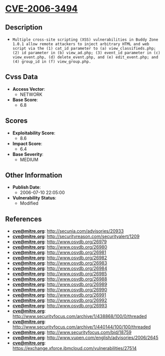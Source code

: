 
# [CVE-2006-3494](http://secunia.com/advisories/20933)

## Description

- `Multiple cross-site scripting (XSS) vulnerabilities in Buddy Zone 1.0.1 allow remote attackers to inject arbitrary HTML and web script via the (1) cat_id parameter to (a) view_classifieds.php; (2) id parameter in (b) view_ad.php; (3) event_id parameter in (c) view_event.php, (d) delete_event.php, and (e) edit_event.php; and (4) group_id in (f) view_group.php.`

## Cvss Data

- **Access Vector**:
  - NETWORK
- **Base Score**:
  - 6.8

## Scores

- **Exploitability Score**:
  - 8.6
- **Impact Score**:
  - 6.4
- **Base Severity**:
  - MEDIUM

## Other Information

- **Publish Date**:
  - 2006-07-10 22:05:00
- **Vulnerability Status**:
  - Modified

## References

- **cve@mitre.org**: http://secunia.com/advisories/20933
- **cve@mitre.org**: http://securityreason.com/securityalert/1209
- **cve@mitre.org**: http://www.osvdb.org/26979
- **cve@mitre.org**: http://www.osvdb.org/26980
- **cve@mitre.org**: http://www.osvdb.org/26981
- **cve@mitre.org**: http://www.osvdb.org/26982
- **cve@mitre.org**: http://www.osvdb.org/26983
- **cve@mitre.org**: http://www.osvdb.org/26984
- **cve@mitre.org**: http://www.osvdb.org/26985
- **cve@mitre.org**: http://www.osvdb.org/26988
- **cve@mitre.org**: http://www.osvdb.org/26989
- **cve@mitre.org**: http://www.osvdb.org/26990
- **cve@mitre.org**: http://www.osvdb.org/26991
- **cve@mitre.org**: http://www.osvdb.org/26992
- **cve@mitre.org**: http://www.osvdb.org/26993
- **cve@mitre.org**: http://www.securityfocus.com/archive/1/438868/100/0/threaded
- **cve@mitre.org**: http://www.securityfocus.com/archive/1/440144/100/100/threaded
- **cve@mitre.org**: http://www.securityfocus.com/bid/18759
- **cve@mitre.org**: http://www.vupen.com/english/advisories/2006/2645
- **cve@mitre.org**: https://exchange.xforce.ibmcloud.com/vulnerabilities/27514

